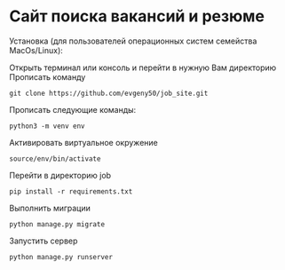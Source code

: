 ﻿<!DOCTYPE html>
<html>

<head>
  <meta charset="utf-8">
  <meta name="viewport" content="width=device-width, initial-scale=1.0">
</head>

<body>
<h1>Сайт поиска вакансий и резюме</h1>
  <div><p>Установка (для пользователей операционных систем семейства MacOs/Linux):</p>
<p>Открыть терминал или консоль и перейти в нужную Вам директорию<br>
Прописать команду<br>
<pre><code>git clone https://github.com/evgeny50/job_site.git</code></pre></p>
<p>Прописать следующие команды:</p>
<pre><code>python3 -m venv env
</code></pre>
<p>Активировать виртуальное окружение</p>
<pre><code>source/env/bin/activate
</code></pre>
<p>Перейти в директорию job</p>
<pre><code>pip install -r requirements.txt
</code></pre>
<p>Выполнить миграции</p>
<pre><code>python manage.py migrate
</code></pre>
<p>Запустить сервер</p>
<pre><code>python manage.py runserver
</code></pre>
</div>
</body>

</html>
